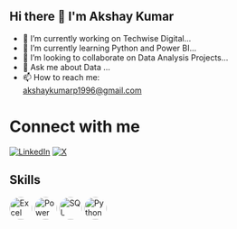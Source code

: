 ## Hi there 👋 I'm Akshay Kumar

- 🔭 I’m currently working on Techwise Digital...
- 🌱 I’m currently learning Python and Power BI...
- 👯 I’m looking to collaborate on Data Analysis Projects...
- 💬 Ask me about Data ...
- 📫 How to reach me: <br>
akshaykumarp1996@gmail.com

# Connect with me
[![LinkedIn](https://img.shields.io/badge/LinkedIn-0077B5?style=for-the-badge&logo=linkedin&logoColor=white)](https://www.linkedin.com/in/kashyupakshay/)
[![X](https://img.shields.io/badge/X-000000?style=for-the-badge&logo=x&logoColor=white)](https://twitter.com/kashyupakshay)







## Skills
<p align="left">
  <img src="https://upload.wikimedia.org/wikipedia/commons/7/73/Microsoft_Excel_2013-2019_logo.svg" alt="Excel" width="40" height="40" style="border-radius:50%">
  <img src="https://upload.wikimedia.org/wikipedia/commons/c/cf/New_Power_BI_Logo.svg" alt="Power BI" width="40" height="40" style="border-radius:50%">
  <img src="https://upload.wikimedia.org/wikipedia/labs/8/8e/Mysql_logo.png" alt="SQL" width="40" height="40" style="border-radius:50%">
  <img src="https://upload.wikimedia.org/wikipedia/commons/c/c3/Python-logo-notext.svg" alt="Python" width="40" height="40" style="border-radius:50%">
</p>














